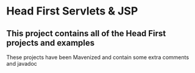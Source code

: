 <h1>Head First Servlets &amp; JSP</h1>

<h2>This project contains all of the Head First projects and examples</h2>

<p>These projects have been Mavenized and contain some extra comments and javadoc</p>